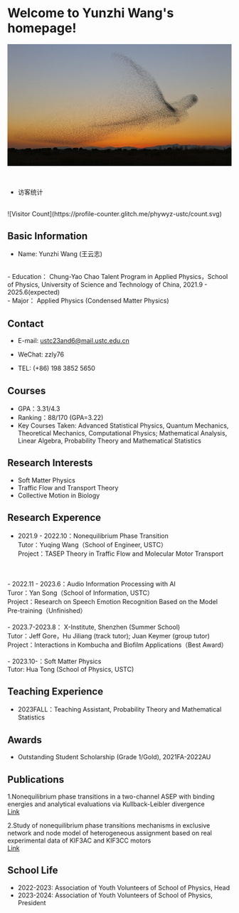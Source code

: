 # Welcome to Yunzhi Wang's homepage!
![bendi](R.jpg)

<br />
  
- 访客统计
<br />
![Visitor Count](https://profile-counter.glitch.me/phywyz-ustc/count.svg)


## Basic Information
- Name: Yunzhi Wang (王云志)
<br />
- Education：  Chung-Yao Chao Talent Program in Applied Physics，School of Physics, University of Science and Technology of China, 2021.9 - 2025.6(expected)
<br />
- Major：  Applied Physics (Condensed Matter Physics)

## Contact
- E-mail:    ustc23and6@mail.ustc.edu.cn

- WeChat:    zzly76

- TEL:        (+86) 198 3852 5650

## Courses
- GPA：3.31/4.3
- Ranking：88/170 (GPA=3.22)
- Key Courses Taken: Advanced Statistical Physics, Quantum Mechanics, Theoretical Mechanics, Computational Physics; Mathematical Analysis, Linear Algebra, Probability Theory and Mathematical Statistics
## Research Interests
- Soft Matter Physics
- Traffic Flow and Transport Theory
- Collective Motion in Biology

## Research Experence
- 2021.9 - 2022.10：Nonequilibrium Phase Transition<br />
Tutor：Yuqing Wang（School of Engineer, USTC）<br />
Project：TASEP Theory in Traffic Flow and Molecular Motor Transport
<br />
<br />
- 2022.11 - 2023.6：Audio Information Processing with AI<br />
Turor：Yan Song（School of Information, USTC）<br />
Project：Research on Speech Emotion Recognition Based on the Model Pre-training（Unfinished）
<br />
<br />
- 2023.7-2023.8： X-Institute, Shenzhen (Summer School)<br />
Tutor：Jeff Gore，Hu Jiliang (track tutor); Juan Keymer (group tutor)<br />
Project：Interactions in Kombucha and Biofilm Applications（Best Award）
<br />
<br />
- 2023.10-：Soft Matter Physics<br/>
Tutor: Hua Tong (School of Physics, USTC)

## Teaching Experience
- 2023FALL：Teaching Assistant, Probability Theory and Mathematical Statistics<br />
## Awards
- Outstanding Student Scholarship (Grade 1/Gold), 2021FA-2022AU
## Publications
1.Nonequilibrium phase transitions in a two-channel ASEP with binding energies and analytical evaluations via Kullback-Leibler divergence
<br />
[Link](https://doi.org/10.1140/epjp/s13360-022-02708-5)

2.Study of nonequilibrium phase transitions mechanisms in exclusive network and node model of heterogeneous assignment based on real experimental data of KIF3AC and KIF3CC motors
<br />
[Link](https://doi.org/10.1140/epjp/s13360-022-03372-5)

## School Life
- 2022-2023: Association of Youth Volunteers of School of Physics, Head
- 2023-2024: Association of Youth Volunteers of School of Physics, President
